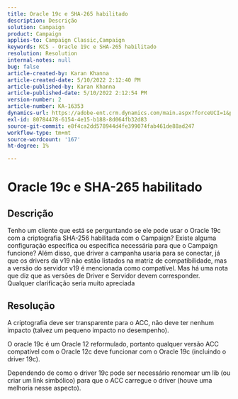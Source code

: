 ```yaml
---
title: Oracle 19c e SHA-265 habilitado
description: Descrição
solution: Campaign
product: Campaign
applies-to: Campaign Classic,Campaign
keywords: KCS - Oracle 19c e SHA-265 habilitado
resolution: Resolution
internal-notes: null
bug: false
article-created-by: Karan Khanna
article-created-date: 5/10/2022 2:12:40 PM
article-published-by: Karan Khanna
article-published-date: 5/10/2022 2:12:54 PM
version-number: 2
article-number: KA-16353
dynamics-url: https://adobe-ent.crm.dynamics.com/main.aspx?forceUCI=1&pagetype=entityrecord&etn=knowledgearticle&id=2959483e-6bd0-ec11-a7b5-00224809c556
exl-id: 80784478-6154-4e15-b188-8d064fb32d83
source-git-commit: e8f4ca2dd578944d4fe399074fab461de88ad247
workflow-type: tm+mt
source-wordcount: '167'
ht-degree: 1%

---
```


# Oracle 19c e SHA-265 habilitado

## Descrição


Tenho um cliente que está se perguntando se ele pode usar o Oracle 19c com a criptografia SHA-256 habilitada com o Campaign? Existe alguma configuração específica ou específica necessária para que o Campaign funcione? Além disso, que driver a campanha usaria para se conectar, já que os drivers da v19 não estão listados na matriz de compatibilidade, mas a versão do servidor v19 é mencionada como compatível. Mas há uma nota que diz que as versões de Driver e Servidor devem corresponder.
 
Qualquer clarificação seria muito apreciada


## Resolução


A criptografia deve ser transparente para o ACC, não deve ter nenhum impacto (talvez um pequeno impacto no desempenho).



O oracle 19c é um Oracle 12 reformulado, portanto qualquer versão ACC compatível com o Oracle 12c deve funcionar com o Oracle 19c (incluindo o driver 19c).



Dependendo de como o driver 19c pode ser necessário renomear um lib (ou criar um link simbólico) para que o ACC carregue o driver (houve uma melhoria nesse aspecto).
